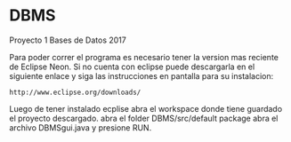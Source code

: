 # DBMS
Proyecto 1 Bases de Datos 2017


Para poder correr el programa es necesario tener la version mas reciente de Eclipse Neon.
Si no cuenta con eclipse puede descargarla en el siguiente enlace y siga las instrucciones en pantalla para su instalacion:
	
	http://www.eclipse.org/downloads/

Luego de tener instalado ecplise abra el workspace donde tiene guardado el proyecto descargado.
abra el folder DBMS/src/default package
abra el archivo DBMSgui.java y presione RUN.



